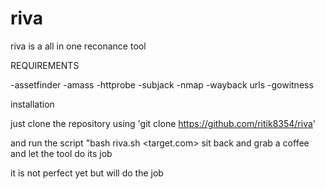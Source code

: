 # riva
riva is a all in one reconance tool

REQUIREMENTS

-assetfinder
-amass
-httprobe
-subjack
-nmap
-wayback urls
-gowitness

installation

just clone the repository using 'git clone https://github.com/ritik8354/riva'

and run the script "bash riva.sh <target.com>
sit back and grab a coffee and let the tool do its job

it is not perfect yet but will do the job 
